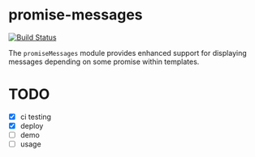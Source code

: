 # promise-messages

[![Build Status](https://travis-ci.org/hshn/angular-promise-messages.svg)](https://travis-ci.org/hshn/angular-promise-messages)

The `promiseMessages` module provides enhanced support for displaying messages depending on some promise within templates.

# TODO

- [x] ci testing
- [x] deploy
- [ ] demo
- [ ] usage
